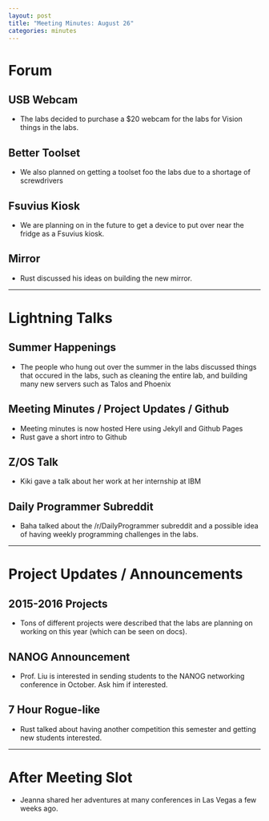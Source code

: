 ```yaml
---
layout: post
title: "Meeting Minutes: August 26"
categories: minutes
---
```


# Forum

## USB Webcam
- The labs decided to purchase a $20 webcam for the labs for Vision things in the labs.

## Better Toolset
- We also planned on getting a toolset foo the labs due to a shortage of screwdrivers

## Fsuvius Kiosk
- We are planning on in the future to get a device to put over near the fridge as a Fsuvius kiosk.

## Mirror
- Rust discussed his ideas on building the new mirror.

---

# Lightning Talks

## Summer Happenings
- The people who hung out over the summer in the labs discussed things that occured in the labs, such as cleaning the entire lab, and building many new servers such as Talos and Phoenix

## Meeting Minutes / Project Updates / Github
- Meeting minutes is now hosted Here using Jekyll and Github Pages
- Rust gave a short intro to Github

## Z/OS Talk
- Kiki gave a talk about her work at her internship at IBM

## Daily Programmer Subreddit
- Baha talked about the /r/DailyProgrammer subreddit and a possible idea of having weekly programming challenges in the labs.

---

# Project Updates / Announcements

## 2015-2016 Projects
- Tons of different projects were described that the labs are planning on working on this year (which can be seen on docs).

## NANOG Announcement
- Prof. Liu is interested in sending students to the NANOG networking conference in October. Ask him if interested.

## 7 Hour Rogue-like
- Rust talked about having another competition this semester and getting new students interested.

---

# After Meeting Slot
- Jeanna shared her adventures at many conferences in Las Vegas a few weeks ago.
